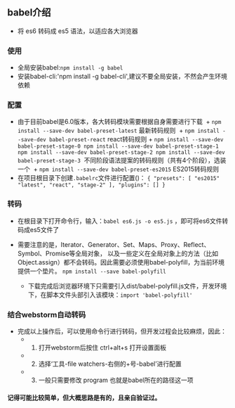 ## babel介绍
- 将 es6 转码成 es5 语法，以适应各大浏览器

### 使用
- 全局安装babel:`npm install -g babel`
- 安装babel-cli:'npm install -g babel-cli',建议不要全局安装，不然会产生环境依赖

### 配置
- 由于目前babel是6.0版本，各大转码模块需要根据自身需要进行下载
  + `npm install --save-dev babel-preset-latest` 最新转码规则
  + `npm install --save-dev babel-preset-react` react转码规则
  + 
  `
  npm install --save-dev babel-preset-stage-0
 npm install --save-dev babel-preset-stage-1
 npm install --save-dev babel-preset-stage-2
 npm install --save-dev babel-preset-stage-3
  `
  不同阶段语法提案的转码规则（共有4个阶段），选装一个
  + `npm install --save-dev babel-preset-es2015`  ES2015转码规则
- 在项目根目录下创建`.babelrc`文件进行配置()：
`
{
  "presets": [
        "es2015"
        "latest",
        "react",
        "stage-2"
        ],
  "plugins": []
}
`

### 转码
- 在根目录下打开命令行，输入：`babel es6.js -o es5.js` ，即可将es6文件转码成es5文件了

- 需要注意的是，Iterator、Generator、Set、Maps、Proxy、Reflect、Symbol、Promise等全局对象，
以及一些定义在全局对象上的方法（比如Object.assign）都不会转码。因此需要必须使用babel-polyfill，为当前环境提供一个垫片。
`npm install --save babel-polyfill`
  + 下载完成后浏览器环境下只需要引入dist/babel-polyfill.js文件，开发环境下，在脚本文件头部引入该模块：`import 'babel-polyfill'`

### 结合webstorm自动转码
- 完成以上操作后，可以使用命令行进行转码，但开发过程会比较麻烦，因此：
  + 1. 打开webstorm后按住 ctrl+alt+s 打开设置面板
  + 2. 选择‘工具-file watchers-右侧的+号-babel’进行配置
  + 3. 一般只需要修改 program 也就是babel所在的路径这一项

#### 记得可能比较简单，但大概思路是有的，且亲自验证过。
